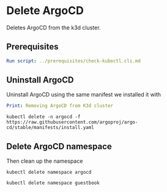 # Delete ArgoCD

Deletes ArgoCD from the k3d cluster.

## Prerequisites

```yaml instacli
Run script: ../prerequisites/check-kubectl.cli.md
```

## Uninstall ArgoCD

Uninstall ArgoCD using the same manifest we installed it with

```yaml instacli
Print: Removing ArgoCD from K3d cluster
```

```shell show_output=false
kubectl delete -n argocd -f https://raw.githubusercontent.com/argoproj/argo-cd/stable/manifests/install.yaml
```

## Delete ArgoCD namespace

Then clean up the namespace

```shell
kubectl delete namespace argocd
```

```shell
kubectl delete namespace guestbook
```